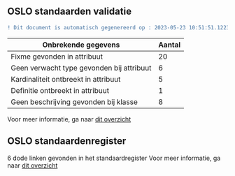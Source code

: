 ## OSLO standaarden validatie
```diff
! Dit document is automatisch gegenereerd op : 2023-05-23 10:51:51.122313
```

| Onbrekende gegevens               | Aantal  |
| ----------------------------              | --------------------------  |
| Fixme gevonden in attribuut               | 20  |
| Geen verwacht type gevonden bij attribuut | 6  |
| Kardinaliteit ontbreekt in attribuut      | 5  |
| Definitie ontbreekt in attribuut          | 1  |
| Geen beschrijving gevonden bij klasse     | 8  |

Voor meer informatie, ga naar [dit overzicht](output/controle_applicatieprofiel.md)

## OSLO standaardenregister

6 dode linken gevonden in het standaardregister
Voor meer informatie, ga naar [dit overzicht](output/dead_links.md)